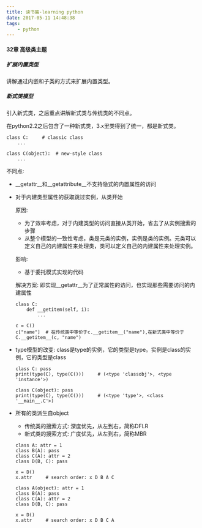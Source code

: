 ```yaml
---
title: 读书篇-learning python
date: 2017-05-11 14:48:38
tags:
    - python
---
```


#### 32章 高级类主题

##### 扩展内置类型
讲解通过内嵌和子类的方式来扩展内置类型。

##### 新式类模型
引入新式类，之后重点讲解新式类与传统类的不同点。

在python2.2之后包含了一种新式类，3.x里类得到了统一，都是新式类。

```
class C:     # classic class
    ...
    
class C(object):  # new-style class
    ...
```

不同点:

* \_\_getattr\_\_和\_\_getattribute\_\_不支持隐式的内置属性的访问
* 对于内建类型属性的获取跳过实例，从类开始
    
    原因:
    
    * 为了效率考虑，对于内建类型的访问直接从类开始，省去了从实例搜索的步骤
    * 从整个模型的一致性考虑，类是元类的实例，实例是类的实例。元类可以定义自己的内建属性来处理类，类可以定义自己的内建属性来处理实例。
    
    影响:
    
    * 基于委托模式实现的代码

    解决方案: 即实现__getattr__为了正常属性的访问，也实现那些需要访问的内建属性
    
    ```
    class C:
        def __getitem(self, i):
            ...
            
    c = C()
    c["name"]  # 在传统类中等价于c.__getitem__("name"),在新式类中等价于C.__getitem__(c, "name")
    ```

* type模型的改变: class是type的实例，它的类型是type。实例是class的实例，它的类型是class
    
    ```
    class C: pass
    print(type(C), type(C()))     # (<type 'classobj'>, <type 'instance'>)
    
    class C(object): pass
    print(type(C), type(C()))     # (<type 'type'>, <class '__main__.C'>)
    ```
    
* 所有的类派生自object

    * 传统类的搜索方式: 深度优先，从左到右，简称DFLR
    * 新式类的搜索方式: 广度优先，从左到右，简称MBR

    ```
    class A: attr = 1
    class B(A): pass
    class C(A): attr = 2
    class D(B, C): pass
    
    x = D()
    x.attr     # search order: x D B A C
    
    class A(object): attr = 1
    class B(A): pass
    class C(A): attr = 2
    class D(B, C): pass
    
    x = D()
    x.attr     # search order: x D B C A
    ```
